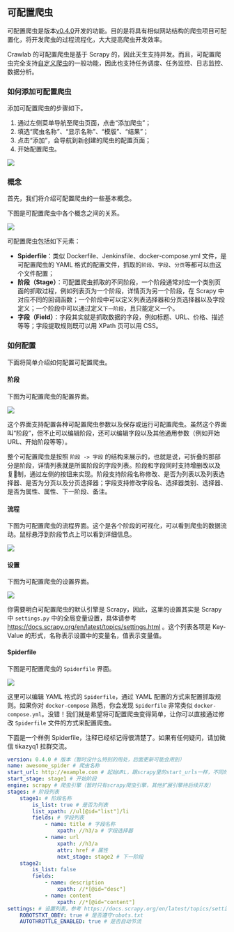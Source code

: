 ## 可配置爬虫

可配置爬虫是版本[v0.4.0](https://github.com/tikazyq/crawlab/releases/tag/v0.4.0)开发的功能。目的是将具有相似网站结构的爬虫项目可配置化，将开发爬虫的过程流程化，大大提高爬虫开发效率。

Crawlab 的可配置爬虫是基于 Scrapy 的，因此天生支持并发。而且，可配置爬虫完全支持[自定义爬虫](./CustomizedSpider.md)的一般功能，因此也支持任务调度、任务监控、日志监控、数据分析。

### 如何添加可配置爬虫

添加可配置爬虫的步骤如下。

1. 通过左侧菜单导航至爬虫页面，点击“添加爬虫”；
2. 填选“爬虫名称”、“显示名称”、“模版”、“结果”；
3. 点击“添加”，会导航到新创建的爬虫的配置页面；
4. 开始配置爬虫。

![](http://static-docs.crawlab.cn/spider-configurable-add.png)

### 概念

首先，我们将介绍可配置爬虫的一些基本概念。

下图是可配置爬虫中各个概念之间的关系。

![](http://static-docs.crawlab.cn/spider-configurable-relationship.png)

可配置爬虫包括如下元素：

- **Spiderfile**：类似 Dockerfile、Jenkinsfile、docker-compose.yml 文件，是可配置爬虫的 YAML 格式的配置文件，抓取的`阶段`、`字段`、`分页`等都可以由这个文件配置；
- **阶段（Stage）**：可配置爬虫抓取的不同阶段，一个阶段通常对应一个类别页面的抓取过程，例如列表页为一个阶段，详情页为另一个阶段，在 Scrapy 中对应不同的回调函数；一个阶段中可以定义列表选择器和分页选择器以及字段定义；一个阶段中可以通过定义`下一阶段`，且只能定义一个。
- **字段（Field）**：字段其实就是抓取数据的字段，例如标题、URL、价格、描述等等；字段提取规则既可以用 XPath 页可以用 CSS。

### 如何配置

下面将简单介绍如何配置可配置爬虫。

#### 阶段

下图为可配置爬虫的配置界面。

![](http://static-docs.crawlab.cn/spider-configurable.png)

这个界面支持配置各种可配置爬虫参数以及保存或运行可配置爬虫。虽然这个界面叫“阶段”，但不止可以编辑阶段，还可以编辑字段以及其他通用参数（例如开始URL、开始阶段等等）。

整个可配置爬虫是按照 `阶段 -> 字段` 的结构来展示的，也就是说，可折叠的那部分是阶段，详情列表就是所属阶段的字段列表。阶段和字段同时支持增删改以及复制，通过左侧的按钮来实现。阶段支持阶段名称修改、是否为列表以及列表选择器、是否为分页以及分页选择器；字段支持修改字段名、选择器类别、选择器、是否为属性、属性、下一阶段、备注。

#### 流程

下图为可配置爬虫的流程界面。这个是各个阶段的可视化，可以看到爬虫的数据流动。鼠标悬浮到阶段节点上可以看到详细信息。

![](http://static-docs.crawlab.cn/spider-configurable-process.png)

#### 设置

下图为可配置爬虫的设置界面。

![](http://static-docs.crawlab.cn/spider-configurable-settings.png)

你需要明白可配置爬虫的默认引擎是 Scrapy，因此，这里的设置其实是 Scrapy 中 `settings.py` 中的全局变量设置，具体请参考 https://docs.scrapy.org/en/latest/topics/settings.html 。这个列表各项是 Key-Value 的形式，名称表示设置中的变量名，值表示变量值。

#### Spiderfile

下图是可配置爬虫的 `Spiderfile` 界面。

![](http://static-docs.crawlab.cn/spider-configurable-spiderfile.png?1)

这里可以编辑 YAML 格式的 `Spiderfile`，通过 YAML 配置的方式来配置抓取规则。如果你对 `docker-compose` 熟悉，你会发现 `Spiderfile` 非常类似 `docker-compose.yml`。没错！我们就是希望将可配置爬虫变得简单，让你可以直接通过修改 `Spiderfile` 文件的方式来配置爬虫。

下面是一个样例 Spiderfile，注释已经标记得很清楚了。如果有任何疑问，请加微信 tikazyq1 拉群交流。

```yaml
version: 0.4.0 # 版本（暂时没什么特别的用处，后面更新可能会用到）
name: awesome_spider # 爬虫名称
start_url: http://example.com # 起始URL，跟scrapy里的start_urls一样，不同的是这里为单个URL
start_stage: stage1 # 开始阶段
engine: scrapy # 爬虫引擎（暂时只有scrapy爬虫引擎，其他扩展引擎待后续开发）
stages: # 阶段列表
	stage1: # 阶段名称
		is_list: true # 是否为列表
		list_xpath: //ul[@id="list"]/li
		fields: # 字段列表
			- name: title # 字段名称
				xpath: //h3/a # 字段选择器
			- name: url
				xpath: //h3/a
				attr: href # 属性
				next_stage: stage2 # 下一阶段
	stage2:
		is_list: false
		fields:
			- name: description
				xpath: //*[@id="desc"]
			- name: content
				xpath: //*[@id="content"]
settings: # 设置列表，参考 https://docs.scrapy.org/en/latest/topics/settings.html
	ROBOTSTXT_OBEY: true # 是否遵守robots.txt
	AUTOTHROTTLE_ENABLED: true # 是否自动节流
```

